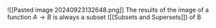 ![[Pasted image 20240923132648.png]]
The results of the image of a function $A \rightarrow B$ is always a subset ([[Subsets and Supersets]]) of B
